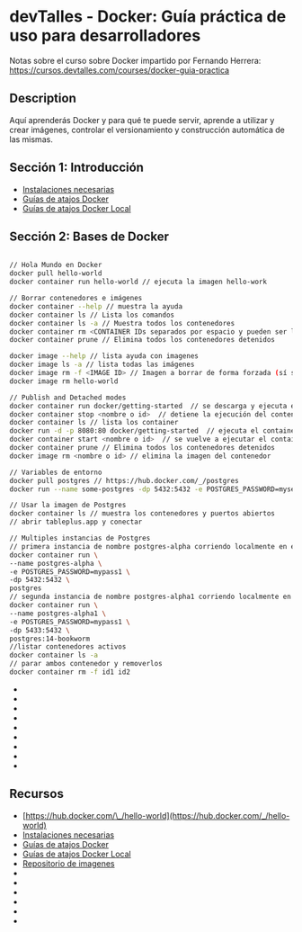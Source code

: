 # devTalles - Docker: Guía práctica de uso para desarrolladores

Notas sobre el curso sobre Docker impartido por Fernando Herrera: https://cursos.devtalles.com/courses/docker-guia-practica

## Description

Aquí aprenderás Docker y para qué te puede servir, aprende a utilizar y crear imágenes, controlar el versionamiento y construcción automática de las mismas.

## Sección 1: Introducción

- [Instalaciones necesarias](https://gist.github.com/Klerith/3f611ff0e5c15b733ac63365ab310a35)
- [Guías de atajos Docker](https://devtalles.com/files/docker-cheat-sheet.pdf)
- [Guías de atajos Docker Local](docs/docker-cheat-sheet.pdf)

## Sección 2: Bases de Docker

```sh

// Hola Mundo en Docker
docker pull hello-world
docker container run hello-world // ejecuta la imagen hello-work

// Borrar contenedores e imágenes
docker container --help // muestra la ayuda
docker container ls // Lista los comandos
docker container ls -a // Muestra todos los contenedores
docker container rm <CONTAINER IDs separados por espacio y pueden ser los primeros 3 caracteres> // Elimina un contenedor
docker container prune // Elimina todos los contenedores detenidos

docker image --help // lista ayuda con imagenes
docker image ls -a // lista todas las imágenes
docker image rm -f <IMAGE ID> // Imagen a borrar de forma forzada (sí se está ejecutando)
docker image rm hello-world

// Publish and Detached modes
docker container run docker/getting-started  // se descarga y ejecuta el contenedor pero no es accesible
docker container stop <nombre o id>  // detiene la ejecución del contenedor
docker container ls // lista los container
docker run -d -p 8080:80 docker/getting-started  // ejecuta el container y mapea el puerto 8080 de mi equipo con el 80 del contenedor
docker container start <nombre o id>  // se vuelve a ejecutar el container en el mismo puerto con que se ejecutó anteriormente
docker container prune // Elimina todos los contenedores detenidos
docker image rm <nombre o id> // elimina la imagen del contenedor

// Variables de entorno
docker pull postgres // https://hub.docker.com/_/postgres
docker run --name some-postgres -dp 5432:5432 -e POSTGRES_PASSWORD=mysecretpassword -d postgres  // se ejecuta la imagen en el puerto local 5432 y sí no está se descarga. User: postgres y pass: mysecretpassword

// Usar la imagen de Postgres
docker container ls // muestra los contenedores y puertos abiertos
// abrir tableplus.app y conectar

// Multiples instancias de Postgres
// primera instancia de nombre postgres-alpha corriendo localmente en el puerto 5432
docker container run \
--name postgres-alpha \
-e POSTGRES_PASSWORD=mypass1 \
-dp 5432:5432 \
postgres
// segunda instancia de nombre postgres-alpha1 corriendo localmente en el puerto 5433
docker container run \
--name postgres-alpha1 \
-e POSTGRES_PASSWORD=mypass1 \
-dp 5433:5432 \
postgres:14-bookworm
//listar contenedores activos
docker container ls -a
// parar ambos contenedor y removerlos
docker container rm -f id1 id2
```

- []()
- []()
- []()
- []()
- []()
- []()
- []()
- []()
- []()

## Recursos

- [https://hub.docker.com/\_/hello-world](https://hub.docker.com/_/hello-world)
- [Instalaciones necesarias](https://gist.github.com/Klerith/3f611ff0e5c15b733ac63365ab310a35)
- [Guías de atajos Docker](https://devtalles.com/files/docker-cheat-sheet.pdf)
- [Guías de atajos Docker Local](docs/docker-cheat-sheet.pdf)
- [Repositorio de imagenes](https://hub.docker.com/)
- []()
- []()
- []()
- []()
- []()
- []()
